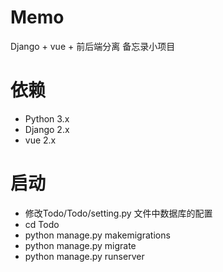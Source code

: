 # Memo
Django + vue + 前后端分离 备忘录小项目

# 依赖
* Python 3.x
* Django 2.x
* vue 2.x


# 启动

* 修改Todo/Todo/setting.py 文件中数据库的配置
* cd Todo
* python manage.py makemigrations
* python manage.py migrate
* python manage.py runserver
